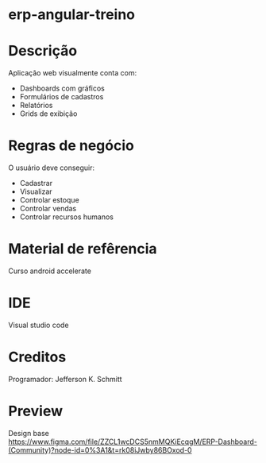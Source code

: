 # erp-angular-treino

Descrição
=========


Aplicação web visualmente conta com:

- Dashboards com gráficos
- Formulários de cadastros
- Relatórios
- Grids de exibição

Regras de negócio
=========
O usuário deve conseguir:
- Cadastrar
- Visualizar
- Controlar estoque
- Controlar vendas
- Controlar recursos humanos



Material de refêrencia
======================

Curso android accelerate 


IDE
====

Visual studio code

Creditos
=========

Programador: Jefferson K. Schmitt

Preview
=======
Design base https://www.figma.com/file/ZZCL1wcDCS5nmMQKiEcqgM/ERP-Dashboard-(Community)?node-id=0%3A1&t=rk08iJwby86BOxod-0
